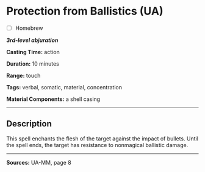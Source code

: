 # Protection from Ballistics (UA)

- [ ] Homebrew

***3rd-level abjuration***

**Casting Time:** action

**Duration:** 10 minutes

**Range:** touch

**Tags:** verbal, somatic, material, concentration

**Material Components:** a shell casing

---

## Description
This spell enchants the flesh of the target against the impact of bullets.
Until the spell ends, the target has resistance to nonmagical ballistic damage.

---

**Sources:** UA-MM, page 8
